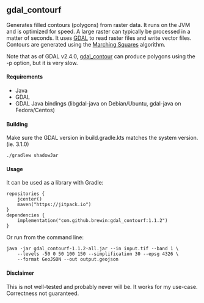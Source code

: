 ## gdal_contourf
Generates filled contours (polygons) from raster data. It runs on the 
JVM and is optimized for speed. A large raster can typically be processed in a 
matter of seconds. It uses [GDAL](https://gdal.org/) to read raster files and 
write vector files. Contours are generated using the 
[Marching Squares](https://en.wikipedia.org/wiki/Marching_squares) algorithm.

Note that as of GDAL v2.4.0, 
[gdal_contour](https://gdal.org/programs/gdal_contour.html) can produce 
polygons using the -p option, but it is very slow.

#### Requirements
- Java
- GDAL 
- GDAL Java bindings (libgdal-java on Debian/Ubuntu, gdal-java on Fedora/Centos)

#### Building
Make sure the GDAL version in build.gradle.kts matches the system version. (ie. 3.1.0)

    ./gradlew shadowJar

#### Usage
It can be used as a library with Gradle:
    
    repositories {
        jcenter()
        maven("https://jitpack.io")
    }
    dependencies {
        implementation("com.github.brewin:gdal_contourf:1.1.2")
    }
    
Or run from the command line:

    java -jar gdal_contourf-1.1.2-all.jar --in input.tif --band 1 \
        --levels -50 0 50 100 150 --simplification 30 --epsg 4326 \
        --format GeoJSON --out output.geojson
        
#### Disclaimer
This is not well-tested and probably never will be. It works for my use-case. 
Correctness not guaranteed.

